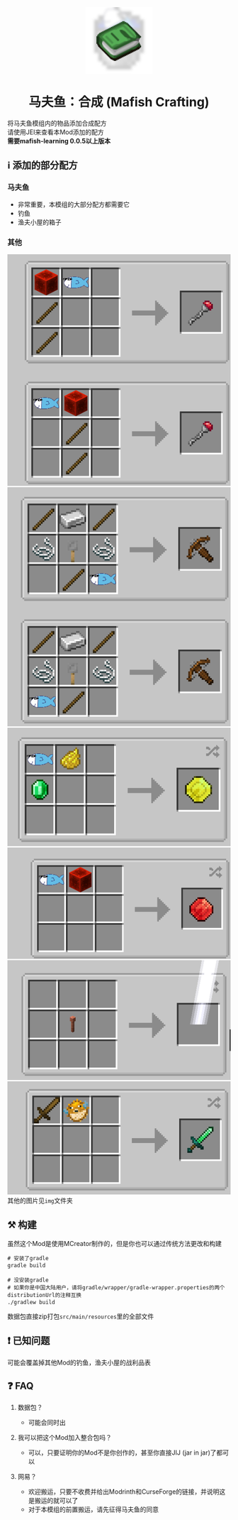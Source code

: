 <p align="center"><img src="./src/main/resources/pack.png" width=150><br></p>
<h1 align="center">马夫鱼：合成 (Mafish Crafting)</h1>


将马夫鱼模组内的物品添加合成配方  
请使用JEI来查看本Mod添加的配方  
**需要mafish-learning 0.0.5以上版本**

## ℹ️ 添加的部分配方
### 马夫鱼
- 非常重要，本模组的大部分配方都需要它
- 钓鱼  
- 渔夫小屋的箱子
### 其他
![1](./img/1.png)![1](./img/5.png)  
![1](./img/2.png)![1](./img/3.png)  
![1](./img/4.png)![1](./img/6.png)  
其他的图片见`img`文件夹


## ⚒️ 构建
虽然这个Mod是使用MCreator制作的，但是你也可以通过传统方法更改和构建  
```shell
# 安装了gradle
gradle build

# 没安装gradle
# 如果你是中国大陆用户，请将gradle/wrapper/gradle-wrapper.properties的两个distributionUrl的注释互换
./gradlew build
```
数据包直接zip打包`src/main/resources`里的全部文件


## ❗ 已知问题
可能会覆盖掉其他Mod的钓鱼，渔夫小屋的战利品表

## ❓ FAQ
1. 数据包？
   - 可能会同时出

2. 我可以把这个Mod加入整合包吗？
   - 可以，只要证明你的Mod不是你创作的，甚至你直接JIJ (jar in jar)了都可以

3. 网易？
   - 欢迎搬运，只要不收费并给出Modrinth和CurseForge的链接，并说明这是搬运的就可以了
   - 对于本模组的前置搬运，请先征得马夫鱼的同意